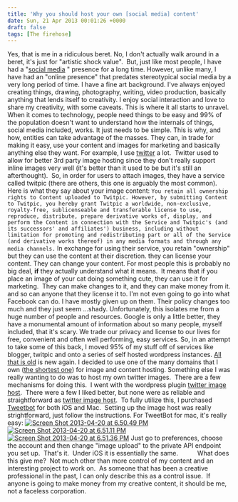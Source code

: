 ```yaml
---
title: 'Why you should host your own [social media] content'
date: Sun, 21 Apr 2013 00:01:26 +0000
draft: false
tags: [The firehose]
---
```


Yes, that is me in a ridiculous beret. No, I don't actually walk around in a beret, it's just for "artistic shock value".  But, just like most people, I have had a "[social media](http://about.me/buraglio) " presence for a long time. However, unlike many, I have had an "online presence" that predates stereotypical social media by a very long period of time. I have a fine art background. I've always enjoyed creating things, drawing, photography, writing, video production, basically anything that lends itself to creativity. I enjoy social interaction and love to share my creativity, with some caveats. This is where it all starts to unravel. When it comes to technology, people need things to be easy and 99% of the population doesn't want to understand how the internals of things, social media included, works. It just needs to be simple. This is why, and how, entities can take advantage of the masses. They can, in trade for making it easy, use your content and images for marketing and basically anything else they want. For example, I use [twitter](http://twitter.com/buraglio) a lot.  Twitter used to allow for better 3rd party image hosting since they don't really support inline images very well (it's better than it used to be but it's still an afterthought).  So, in order for users to attach images, they have a service called twitpic (there are others, this one is arguably the most common).  Here is what they say about your image content: `You retain all ownership rights to Content uploaded to Twitpic. However, by submitting Content to Twitpic, you hereby grant Twitpic a worldwide, non-exclusive, royalty-free, sublicenseable and transferable license to use, reproduce, distribute, prepare derivative works of, display, and perform the Content in connection with the Service and Twitpic's (and its successors' and affiliates') business, including without limitation for promoting and redistributing part or all of the Service (and derivative works thereof) in any media formats and through any media channels.` In exchange for using their service, you retain "ownership" but they can use the content at their discretion. they can license your content. They can change your content. For most people this is probably no big deal, **if** they actually understand what it means.  It means that if you place an image of your cat doing something cute, they can use it for marketing.  They can make changes to it, and they can make money from it. and so can anyone that they license it to. I'm not even going to go into what Facebook can do. I have mostly given up on them. Their policy changes too much and they just seem ...shady. Unfortunately, this isolates me from a huge number of people and resources. Google is only a little better, they have a monumental amount of information about so many people, myself included, that it's scary. We trade our privacy and license to our lives for free, convenient and often well performing, easy services. So, in an attempt to take some of this back, I moved 95% of my stuff off of services like blogger, twitpic and onto a series of self hosted wordpress instances. [All that is old](http://www.nickburaglio.com/2010/08/19/another-blogging-move/ "Another blogging move") is new again. I decided to use one of the many domains that I own ([the shortest one](http://weod.net)) for image and content hosting. Something else I was really wanting to do was to host my own twitter images.  There are a few mechanisms for doing this.  I went with the wordpress plugin [twitter image host](http://atastypixel.com/blog/wordpress/plugins/twitter-image-host/).  There were a few I liked better, but none were as reliable and straightforward as [twitter image host](http://atastypixel.com/blog/wordpress/plugins/twitter-image-host/).  To fully utilize this, I purchased [Tweetbot](http://tapbots.com/software/tweetbot/) for both iOS and Mac.  Setting up the image host was really strightforward, just follow the instructions. For TweetBot for mac, it's really easy: [![Screen Shot 2013-04-20 at 6.50.49 PM](http://www.nickburaglio.com/wp-content/uploads/2013/04/Screen-Shot-2013-04-20-at-6.50.49-PM-300x164.png)](http://www.nickburaglio.com/wp-content/uploads/2013/04/Screen-Shot-2013-04-20-at-6.50.49-PM.png) [![Screen Shot 2013-04-20 at 6.51.11 PM](http://www.nickburaglio.com/wp-content/uploads/2013/04/Screen-Shot-2013-04-20-at-6.51.11-PM-300x254.png)](http://www.nickburaglio.com/wp-content/uploads/2013/04/Screen-Shot-2013-04-20-at-6.51.11-PM.png)   [![Screen Shot 2013-04-20 at 6.51.36 PM](http://www.nickburaglio.com/wp-content/uploads/2013/04/Screen-Shot-2013-04-20-at-6.51.36-PM-300x132.png)](http://www.nickburaglio.com/wp-content/uploads/2013/04/Screen-Shot-2013-04-20-at-6.51.36-PM.png) Just go to preferences, choose the account and then change "image upload" to the private API endpoint you set up.  That's it.  Under iOS it is essentially the same.           What does this give me?  Not much other than more control of my content and an interesting project to work on.  As someone that has been a creative professional in the past, I can only describe this as a control issue.  If anyone is going to make money from my creative content, it should be me, not a faceless corporation.